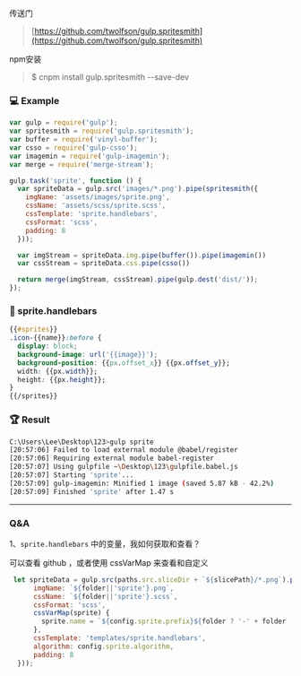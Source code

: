 传送门

> [https://github.com/twolfson/gulp.spritesmith](https://github.com/twolfson/gulp.spritesmith)

npm安装

> $ cnpm install gulp.spritesmith --save-dev

### ‍💻 Example

```js
var gulp = require('gulp');
var spritesmith = require('gulp.spritesmith');
var buffer = require('vinyl-buffer');
var csso = require('gulp-csso');
var imagemin = require('gulp-imagemin');
var merge = require('merge-stream');

gulp.task('sprite', function () {
  var spriteData = gulp.src('images/*.png').pipe(spritesmith({
    imgName: 'assets/images/sprite.png',
    cssName: 'assets/scss/sprite.scss',
    cssTemplate: 'sprite.handlebars',
    cssFormat: 'scss',
    padding: 8
  }));

  var imgStream = spriteData.img.pipe(buffer()).pipe(imagemin())
  var cssStream = spriteData.css.pipe(csso())

  return merge(imgStream, cssStream).pipe(gulp.dest('dist/'));
});
```

### 🍎 sprite.handlebars

```css
{{#sprites}}
.icon-{{name}}:before {
  display: block;
  background-image: url('{{image}}');
  background-position: {{px.offset_x}} {{px.offset_y}};
  width: {{px.width}};
  height: {{px.height}};
}
{{/sprites}}
```

### 🏆 Result

```bash
C:\Users\Lee\Desktop\123>gulp sprite
[20:57:06] Failed to load external module @babel/register
[20:57:06] Requiring external module babel-register
[20:57:07] Using gulpfile ~\Desktop\123\gulpfile.babel.js
[20:57:07] Starting 'sprite'...
[20:57:09] gulp-imagemin: Minified 1 image (saved 5.87 kB - 42.2%)
[20:57:09] Finished 'sprite' after 1.47 s
```

---

### Q&A

1、`sprite.handlebars` 中的变量，我如何获取和查看？

可以查看 github ，或者使用 cssVarMap 来查看和自定义

```js
 let spriteData = gulp.src(paths.src.sliceDir + `${slicePath}/*.png`).pipe(spritesmith({
      imgName: `${folder||'sprite'}.png`,
      cssName: `${folder||'sprite'}.scss`,
      cssFormat: 'scss',
      cssVarMap(sprite) {
        sprite.name = `${config.sprite.prefix}${folder ? '-' + folder : ''}-${sprite.name}`;
      },
      cssTemplate: 'templates/sprite.handlebars',
      algorithm: config.sprite.algorithm,
      padding: 8
  }));
```




